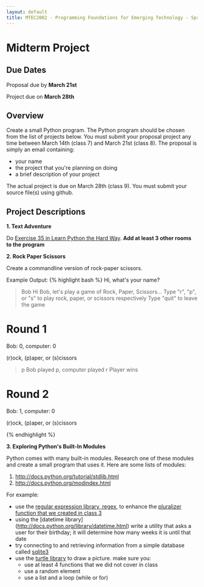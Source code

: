 ```yaml
---
layout: default
title: MTEC2002 - Programming Foundations for Emerging Technology - Spring 2012 - Midterm Project
---
```

Midterm Project
===
Due Dates
---
Proposal due by __March 21st__

Project due on __March 28th__

Overview
---
Create a small Python program.  The Python program should be chosen from the list of projects below.  You must submit your proposal project any time between March 14th (class 7) and March 21st (class 8).  The proposal is simply an email containing:

* your name
* the project that you're planning on doing
* a brief description of your project 

The actual project is due on March 28th (class 9).  You must submit your source file(s) using github. 

Project Descriptions
---
__1. Text Adventure__

Do [Exercise 35 in Learn Python the Hard Way](http://learnpythonthehardway.org/book/ex35.html).  __Add at least 3 other rooms to the program__

__2. Rock Paper Scissors__

Create a commandline version of rock-paper scissors.

Example Output:
{% highlight bash %}
Hi, what's your name?
> Bob
Hi Bob, let's play a game of Rock, Paper, Scissors...
Type "r", "p", or "s" to play rock, paper, or scissors respectively
Type "quit" to leave the game

Round 1
============================
Bob: 0, computer: 0

(r)ock, (p)aper, or (s)cissors
> p
Bob played p, computer played r
Player wins

Round 2
============================
Bob: 1, computer: 0

(r)ock, (p)aper, or (s)cissors
> 
{% endhighlight %}

__3. Exploring Python's Built-In Modules__

Python comes with many built-in modules.  Research one of these modules and create a small program that uses it.  Here are some lists of modules:
1. http://docs.python.org/tutorial/stdlib.html
2. http://docs.python.org/modindex.html

For example:
* use the [regular expression library, regex](http://docs.python.org/library/re.html), to enhance the [pluralizer function that we created in class 3](class3/labs/pluralize.py)
* using the [datetime library] (http://docs.python.org/library/datetime.html) write a utility that asks a user for their birthday; it will determine how many weeks it is until that date
* try connecting to and retrieving information from a simple database called [sqlite3](http://docs.python.org/library/sqlite3.html#module-sqlite3)
* use the [turtle library](http://docs.python.org/library/turtle.html) to draw a picture.  make sure you:
	* use at least 4 functions that we did not cover in class
	* use a random element
	* use a list and a loop (while or for)
